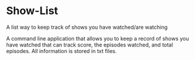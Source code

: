 # Show-List
A list way to keep track of shows you have watched/are watching

A command line application that allows you to keep a record of shows you have watched that can track score, the episodes watched, and total episodes.
All information is stored in txt files.
